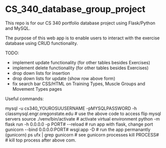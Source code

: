 # CS_340_database_group_project
This repo is for our CS 340 portfolio database project using Flask/Python and MySQL.

The purpose of this web app is to enable users to interact with the exercise database using CRUD functionality.

TODO:
- implement update functionality (for other tables besides Exercises)
- implement delete functionality (for other tables besides Exercises)
- drop down lists for insertion
- drop down lists for update (show row above form)
- fix search bar CSS/HTML on Training Types, Muscle Groups and Movement Types pages


Useful commands:

mysql -u cs340_YOUROSUUSERNAME -pMYSQLPASSWORD -h classmysql.engr.oregonstate.edu
                                                    # use the above code to access flip mysql servers
source ./venv/bin/activate                          # activate virtual environment
python -m flask run -h 0.0.0.0 -p PORT# --reload    # run app with flask, change port
gunicorn --bind 0.0.0.0:PORT# wsgi:app -D           # run the app permanantly (gunicorn)
ps ufx | grep gunicorn                              # see gunicorn processes
kill PROCESS#                                       # kill top process after above com.
